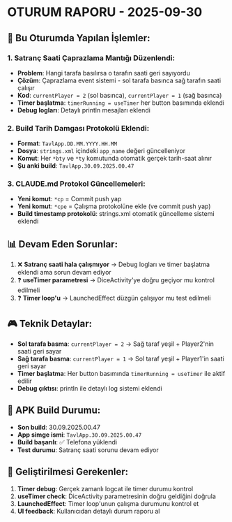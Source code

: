 # OTURUM RAPORU - 2025-09-30

## 🎯 Bu Oturumda Yapılan İşlemler:

### 1. **Satranç Saati Çaprazlama Mantığı Düzenlendi:**
- **Problem**: Hangi tarafa basılırsa o tarafın saati geri sayıyordu
- **Çözüm**: Çaprazlama event sistemi - sol tarafa basınca sağ tarafın saati çalışır
- **Kod**: `currentPlayer = 2` (sol basınca), `currentPlayer = 1` (sağ basınca)
- **Timer başlatma**: `timerRunning = useTimer` her button basımında eklendi
- **Debug logları**: Detaylı println mesajları eklendi

### 2. **Build Tarih Damgası Protokolü Eklendi:**
- **Format**: `TavlApp.DD.MM.YYYY.HH.MM` 
- **Dosya**: `strings.xml` içindeki `app_name` değeri güncelleniyor
- **Komut**: Her `*bty` ve `*ty` komutunda otomatik gerçek tarih-saat alınır
- **Şu anki build**: `TavlApp.30.09.2025.00.47`

### 3. **CLAUDE.md Protokol Güncellemeleri:**
- **Yeni komut**: `*cp` = Commit push yap
- **Yeni komut**: `*cpe` = Çalışma protokolüne ekle (ve commit push yap)  
- **Build timestamp protokolü**: strings.xml otomatik güncelleme sistemi eklendi

## 📊 Devam Eden Sorunlar:
1. ❌ **Satranç saati hala çalışmıyor** → Debug logları ve timer başlatma eklendi ama sorun devam ediyor
2. ❓ **useTimer parametresi** → DiceActivity'ye doğru geçiyor mu kontrol edilmeli
3. ❓ **Timer loop'u** → LaunchedEffect düzgün çalışıyor mu test edilmeli

## 🎮 Teknik Detaylar:
- **Sol tarafa basma**: `currentPlayer = 2` → Sağ taraf yeşil + Player2'nin saati geri sayar
- **Sağ tarafa basma**: `currentPlayer = 1` → Sol taraf yeşil + Player1'in saati geri sayar
- **Timer başlatma**: Her button basımında `timerRunning = useTimer` ile aktif edilir
- **Debug çıktısı**: println ile detaylı log sistemi eklendi

## 📱 APK Build Durumu:
- **Son build**: 30.09.2025.00.47
- **App simge ismi**: `TavlApp.30.09.2025.00.47`
- **Build başarılı**: ✅ Telefona yüklendi
- **Test durumu**: Satranç saati sorunu devam ediyor

## 🔧 Geliştirilmesi Gerekenler:
1. **Timer debug**: Gerçek zamanlı logcat ile timer durumu kontrol
2. **useTimer check**: DiceActivity parametresinin doğru geldiğini doğrula
3. **LaunchedEffect**: Timer loop'unun çalışma durumunu kontrol et
4. **UI feedback**: Kullanıcıdan detaylı durum raporu al